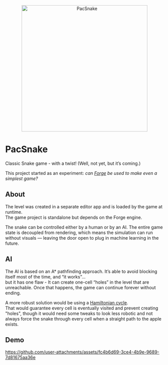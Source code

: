 <div align="center">
  <img height="400" alt="PacSnake" src="https://github.com/user-attachments/assets/7e2f10e2-6b34-40a6-8150-0cecba73cf84" />
</div>

# PacSnake  
Classic Snake game - with a twist! (Well, not yet, but it’s coming.)

This project started as an experiment: *can [Forge](https://github.com/Wuszt/Forge) be used to make even a simplest game?*  

## About  
The level was created in a separate editor app and is loaded by the game at runtime.  
The game project is standalone but depends on the Forge engine.  

The snake can be controlled either by a human or by an AI. The entire game state is decoupled from rendering, which means the simulation can run without visuals — leaving the door open to plug in machine learning in the future. 

## AI  
The AI is based on an A* pathfinding approach. It’s able to avoid blocking itself most of the time, and “it works”…  
but it has one flaw - It can create one-cell “holes” in the level that are unreachable. Once that happens, the game can continue forever without ending.  

A more robust solution would be using a [Hamiltonian cycle](https://en.wikipedia.org/wiki/Hamiltonian_path).  
That would guarantee every cell is eventually visited and prevent creating "holes", though it would need some tweaks to look less robotic and not always force the snake through every cell when a straight path to the apple exists.  

## Demo  
https://github.com/user-attachments/assets/fc4b6d69-3ce4-4b9e-9689-7d81675aa36e


